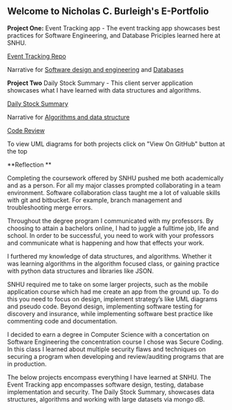## Welcome to Nicholas C. Burleigh's E-Portfolio

**Project One:** Event Tracking app - The event tracking app showcases best practices for Software Engineering, and Database Priciples learned here at SNHU. 

[Event Tracking Repo](https://github.com/nickBurleigh1/Event_Tracking)

Narrative for [Software design and engineering](https://github.com/nickBurleigh1/Event_Tracking/wiki/Software-design-and-engineering-Narrative) and [Databases](https://github.com/nickBurleigh1/Event_Tracking/wiki/Databases-Narrative)

**Project Two** Daily Stock Summary - This client server application showcases what I have learned with data structures and algorithms. 

[Daily Stock Summary](https://github.com/nickBurleigh1/daily_stock_summary)

Narrative for [Algorithms and data structure](https://github.com/nickBurleigh1/daily_stock_summary/wiki/Algorithms-and-data-structure-Narrative)

[Code Review](https://snhu-my.sharepoint.com/:v:/g/personal/nicholas_burleigh1_snhu_edu/ESPeFs1DCIFErm0KAuavjiABSkZIfROpan5IPt0z63o5Cw?email=j.conlan%40snhu.edu&e=Dj03SG)

To view UML diagrams for both projects click on "View On GitHub" button at the top


**Reflection **

Completing the coursework offered by SNHU pushed me both academically and as a person. For all my major classes prompted collaborating in a team environment. Software collaboration class taught me a lot of valuable skills with git and bitbucket. For example, branch management and troubleshooting merge errors.  

Throughout the degree program I communicated with my professors. By choosing to attain a bachelors online, I had to juggle a fulltime job, life and school. In order to be successful, you need to work with your professors and communicate what is happening and how that effects your work.  

I furthered my knowledge of data structures, and algorithms. Whether it was learning algorithms in the algorithm focused class, or gaining practice with python data structures and libraries like JSON.   

SNHU required me to take on some larger projects, such as the mobile application course which had me create an app from the ground up. To do this you need to focus on design, implement strategy’s like UML diagrams and pseudo code. Beyond design, implementing software testing for discovery and insurance, while implementing software best practice like commenting code and documentation.  

I decided to earn a degree in Computer Science with a concertation on Software Engineering the concentration course I chose was Secure Coding. In this class I learned about multiple security flaws and techniques on securing a program when developing and review/auditing programs that are in production.  

 The below projects encompass everything I have learned at SNHU. The Event Tracking app encompasses software design, testing, database implementation and security. The Daily Stock Summary, showcases data structures, algorithms and working with large datasets via mongo dB.  
